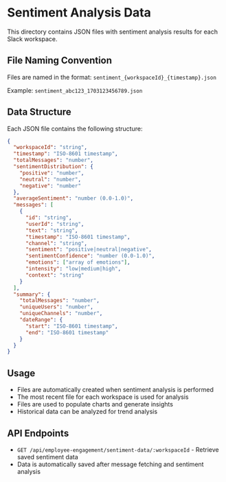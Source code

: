 # Sentiment Analysis Data

This directory contains JSON files with sentiment analysis results for each Slack workspace.

## File Naming Convention

Files are named in the format: `sentiment_{workspaceId}_{timestamp}.json`

Example: `sentiment_abc123_1703123456789.json`

## Data Structure

Each JSON file contains the following structure:

```json
{
  "workspaceId": "string",
  "timestamp": "ISO-8601 timestamp",
  "totalMessages": "number",
  "sentimentDistribution": {
    "positive": "number",
    "neutral": "number",
    "negative": "number"
  },
  "averageSentiment": "number (0.0-1.0)",
  "messages": [
    {
      "id": "string",
      "userId": "string",
      "text": "string",
      "timestamp": "ISO-8601 timestamp",
      "channel": "string",
      "sentiment": "positive|neutral|negative",
      "sentimentConfidence": "number (0.0-1.0)",
      "emotions": ["array of emotions"],
      "intensity": "low|medium|high",
      "context": "string"
    }
  ],
  "summary": {
    "totalMessages": "number",
    "uniqueUsers": "number",
    "uniqueChannels": "number",
    "dateRange": {
      "start": "ISO-8601 timestamp",
      "end": "ISO-8601 timestamp"
    }
  }
}
```

## Usage

- Files are automatically created when sentiment analysis is performed
- The most recent file for each workspace is used for analysis
- Files are used to populate charts and generate insights
- Historical data can be analyzed for trend analysis

## API Endpoints

- `GET /api/employee-engagement/sentiment-data/:workspaceId` - Retrieve saved sentiment data
- Data is automatically saved after message fetching and sentiment analysis
